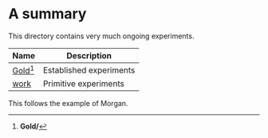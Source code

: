 # A summary

This directory contains very much ongoing experiments.

Name | Description
-----|------------------------------------------
[Gold](Gold/)[^gold] | Established experiments
[work](work/) | Primitive experiments

[^gold]: **Gold/**

This follows the example of Morgan.

